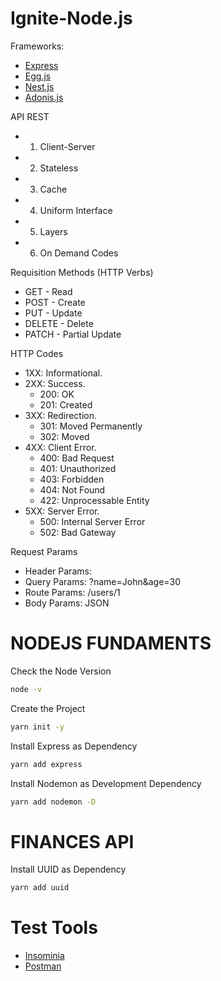 # Ignite-Node.js

Frameworks:
- [Express](https://expressjs.com/)
- [Egg.js]()
- [Nest.js]()
- [Adonis.js]()

API REST
- 1) Client-Server
- 2) Stateless
- 3) Cache
- 4) Uniform Interface
- 5) Layers
- 6) On Demand Codes

Requisition Methods (HTTP Verbs)
- GET - Read
- POST - Create
- PUT - Update
- DELETE - Delete
- PATCH - Partial Update

HTTP Codes
- 1XX: Informational.
- 2XX: Success.
    - 200: OK
    - 201: Created
- 3XX: Redirection.
    - 301: Moved Permanently
    - 302: Moved
- 4XX: Client Error.
    - 400: Bad Request
    - 401: Unauthorized
    - 403: Forbidden
    - 404: Not Found
    - 422: Unprocessable Entity
- 5XX: Server Error.
    - 500: Internal Server Error
    - 502: Bad Gateway

Request Params
- Header Params:
- Query Params: ?name=John&age=30
- Route Params: /users/1
- Body Params: JSON


# NODEJS FUNDAMENTS

Check the Node Version
```sh
node -v
```

Create the Project
```sh
yarn init -y
```

Install Express as Dependency
```sh
yarn add express
```

Install Nodemon as Development Dependency
```sh
yarn add nodemon -D
```

# FINANCES API
Install UUID as Dependency
```sh
yarn add uuid
```


# Test Tools

- [Insominia](https://insomnia.rest/)
- [Postman](https://www.getpostman.com/)